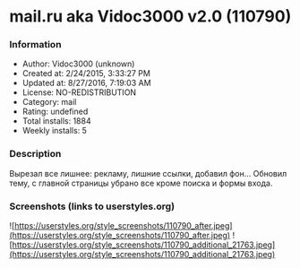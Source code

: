 # mail.ru aka Vidoc3000 v2.0 (110790)

### Information
- Author: Vidoc3000 (unknown)
- Created at: 2/24/2015, 3:33:27 PM
- Updated at: 8/27/2016, 7:19:03 AM
- License: NO-REDISTRIBUTION
- Category: mail
- Rating: undefined
- Total installs: 1884
- Weekly installs: 5


### Description
Вырезал все лишнее: рекламу, лишние ссылки, добавил фон...
Обновил тему, с главной страницы убрано все кроме поиска и формы входа.


### Screenshots (links to userstyles.org)
![https://userstyles.org/style_screenshots/110790_after.jpeg](https://userstyles.org/style_screenshots/110790_after.jpeg)
![https://userstyles.org/style_screenshots/110790_additional_21763.jpeg](https://userstyles.org/style_screenshots/110790_additional_21763.jpeg)

